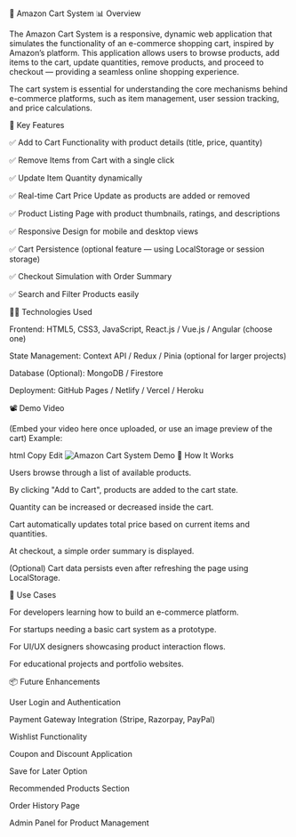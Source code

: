 🛒 Amazon Cart System
📊 Overview

The Amazon Cart System is a responsive, dynamic web application that simulates the functionality of an e-commerce shopping cart, inspired by Amazon’s platform.
This application allows users to browse products, add items to the cart, update quantities, remove products, and proceed to checkout — providing a seamless online shopping experience.

The cart system is essential for understanding the core mechanisms behind e-commerce platforms, such as item management, user session tracking, and price calculations.

🌟 Key Features

✅ Add to Cart Functionality with product details (title, price, quantity)

✅ Remove Items from Cart with a single click

✅ Update Item Quantity dynamically

✅ Real-time Cart Price Update as products are added or removed

✅ Product Listing Page with product thumbnails, ratings, and descriptions

✅ Responsive Design for mobile and desktop views

✅ Cart Persistence (optional feature — using LocalStorage or session storage)

✅ Checkout Simulation with Order Summary

✅ Search and Filter Products easily

🧑‍💻 Technologies Used

Frontend: HTML5, CSS3, JavaScript, React.js / Vue.js / Angular (choose one)

State Management: Context API / Redux / Pinia (optional for larger projects)

Database (Optional): MongoDB / Firestore

Deployment: GitHub Pages / Netlify / Vercel / Heroku

📽️ Demo Video

(Embed your video here once uploaded, or use an image preview of the cart)
Example:

html
Copy
Edit
<img src="C:\Users\admin\Desktop\30 days challenge\day-8\vedio" alt="Amazon Cart System Demo">
🚀 How It Works

Users browse through a list of available products.

By clicking "Add to Cart", products are added to the cart state.

Quantity can be increased or decreased inside the cart.

Cart automatically updates total price based on current items and quantities.

At checkout, a simple order summary is displayed.

(Optional) Cart data persists even after refreshing the page using LocalStorage.

📌 Use Cases

For developers learning how to build an e-commerce platform.

For startups needing a basic cart system as a prototype.

For UI/UX designers showcasing product interaction flows.

For educational projects and portfolio websites.

📦 Future Enhancements

User Login and Authentication

Payment Gateway Integration (Stripe, Razorpay, PayPal)

Wishlist Functionality

Coupon and Discount Application

Save for Later Option

Recommended Products Section

Order History Page

Admin Panel for Product Management
